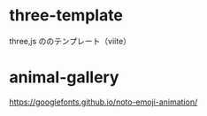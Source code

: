# three-template

three,js ののテンプレート（viite）

# animal-gallery

https://googlefonts.github.io/noto-emoji-animation/
